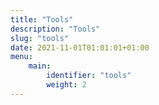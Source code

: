 ```yaml
---
title: "Tools"
description: "Tools"
slug: "tools"
date: 2021-11-01T01:01:01+01:00
menu:
    main:
        identifier: "tools"
        weight: 2
---
```

